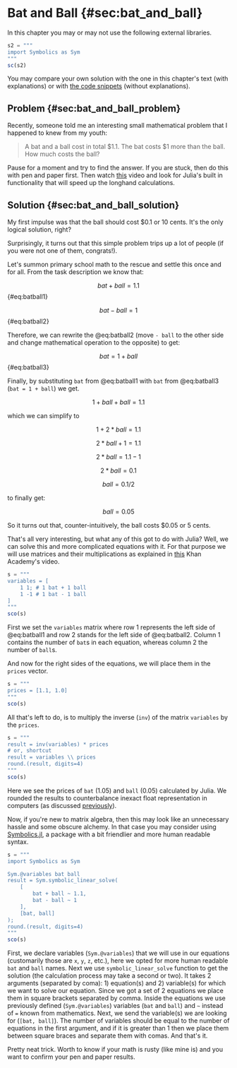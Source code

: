 # Bat and Ball {#sec:bat_and_ball}

In this chapter you may or may not use the following external libraries.

```jl
s2 = """
import Symbolics as Sym
"""
sc(s2)
```

You may compare your own solution with the one in this chapter's text (with
explanations) or with [the code
snippets](https://github.com/b-lukaszuk/BS_wJ_eng/tree/main/code_snippets/bat_and_ball)
(without explanations).

## Problem {#sec:bat_and_ball_problem}

Recently, someone told me an interesting small mathematical problem that I
happened to knew from my youth:

> A bat and a ball cost in total $1.1. The bat costs $1 more than the ball. How
> much costs the ball?

Pause for a moment and try to find the answer. If you are stuck, then do this
with pen and paper first. Then watch
[this](https://www.youtube.com/watch?v=AUqeb9Z3y3k) video and look for Julia's
built in functionality that will speed up the longhand calculations.

## Solution {#sec:bat_and_ball_solution}

My first impulse was that the ball should cost $0.1 or 10 cents. It's the only
logical solution, right?

Surprisingly, it turns out that this simple problem trips up a lot of people (if
you were not one of them, congrats!).

Let's summon primary school math to the rescue and settle this once
and for all. From the task description we know that:

$$ bat + ball = 1.1 $$ {#eq:batball1}

$$ bat - ball = 1 $$ {#eq:batball2}

Therefore, we can rewrite the @eq:batball2 (move `- ball` to the
other side and change mathematical operation to the opposite) to get:

$$ bat = 1 + ball $$ {#eq:batball3}

Finally, by substituting `bat` from @eq:batball1 with `bat` from @eq:batball3
(`bat = 1 + ball`) we get.

$$ 1 + ball + ball = 1.1 $$

which we can simplify to

$$ 1 + 2*ball = 1.1 $$

$$ 2*ball + 1 = 1.1 $$

$$ 2*ball = 1.1 - 1 $$

$$ 2*ball = 0.1 $$

$$ ball = 0.1 / 2 $$

to finally get:

$$ ball = 0.05 $$

So it turns out that, counter-intuitively, the ball costs \$0.05 or 5 cents.

That's all very interesting, but what any of this got to do with Julia? Well, we
can solve this and more complicated equations with it. For that purpose we will
use matrices and their multiplications as explained in
[this](https://www.youtube.com/watch?v=AUqeb9Z3y3k) Khan Academy's video.

```jl
s = """
variables = [
	1 1; # 1 bat + 1 ball
	1 -1 # 1 bat - 1 ball
]
"""
sco(s)
```

First we set the `variables` matrix where row 1 represents the left side of
@eq:batball1 and row 2 stands for the left side of @eq:batball2. Column 1
contains the number of `bat`s in each equation, whereas column 2 the number of
`ball`s.

And now for the right sides of the equations, we will place them in the `prices`
vector.

```jl
s = """
prices = [1.1, 1.0]
"""
sco(s)
```

All that's left to do, is to multiply the inverse (`inv`) of the matrix
`variables` by the `prices`.

```jl
s = """
result = inv(variables) * prices
# or, shortcut
result = variables \\ prices
round.(result, digits=4)
"""
sco(s)
```

Here we see the prices of `bat` (1.05) and `ball` (0.05) calculated by Julia.
We rounded the results to counterbalance inexact float representation in
computers (as discussed
[previously](https://b-lukaszuk.github.io/RJ_BS_eng/julia_language_variables.html#sec:julia_float_comparisons)).

Now, if you're new to matrix algebra, then this may look like an unnecessary
hassle and some obscure alchemy. In that case you may consider using
[Symbolics.jl](https://github.com/JuliaSymbolics/Symbolics.jl), a package with a
bit friendlier and more human readable syntax.

```jl
s = """
import Symbolics as Sym

Sym.@variables bat ball
result = Sym.symbolic_linear_solve(
	[
		bat + ball ~ 1.1,
		bat - ball ~ 1
	],
	[bat, ball]
);
round.(result, digits=4)
"""
sco(s)
```

First, we declare variables (`Sym.@variables`) that we will use in our equations
(customarily those are `x`, `y`, `z`, etc.), here we opted for more human
readable `bat` and `ball` names. Next we use `symbolic_linear_solve` function to
get the solution (the calculation process may take a second or two). It takes 2
arguments (separated by coma): 1) equation(s) and 2) variable(s) for which we
want to solve our equation. Since we got a set of 2 equations we place them in
square brackets separated by comma. Inside the equations we use previously
defined (`Sym.@variables`) variables (`bat` and `ball`) and `~` instead of `=`
known from mathematics. Next, we send the variable(s) we are looking for (`[bat,
ball]`). The number of variables should be equal to the number of equations in
the first argument, and if it is greater than 1 then we place them between
square braces and separate them with comas. And that's it.

Pretty neat trick. Worth to know if your math is rusty (like mine is) and you
want to confirm your pen and paper results.
